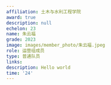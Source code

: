 ```yaml
---
affiliation: 土木与水利工程学院
award: true
description: null
echelon: 23
name: 朱云福
grade: 2023
image: images/member_photo/朱云福.jpeg
role: 运营组成员
type: 普通队员 
links:
description: Hello world
time: '24'
---
```

